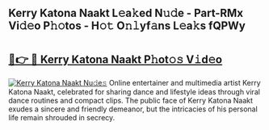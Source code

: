 ## Kerry Katona Naakt L𝚎a𝚔ed N𝚞𝚍e - Part-RMx Vi𝚍𝚎o P𝚑𝚘tos - H𝚘𝚝 O𝚗𝚕yf𝚊ns L𝚎a𝚔s fQPWy

# <h2><a href="http://kf8e4kk.oniu.top/?m=Kerry+Katona+Naakt">🔗👉 🔴 Kerry Katona Naakt P𝚑ot𝚘𝚜 V𝚒d𝚎o</a></h2>

[![Kerry Katona Naakt Nu𝚍e𝚜](https://i.imgur.com/0qMVB7G.gif)](http://kf8e4kk.oniu.top/?m=Kerry+Katona+Naakt)
Online entertainer and multimedia artist Kerry Katona Naakt, celebrated for sharing dance and lifestyle ideas through viral dance routines and compact clips. The public face of Kerry Katona Naakt exudes a sincere and friendly demeanor, but the intricacies of his personal life remain shrouded in secrecy.  
